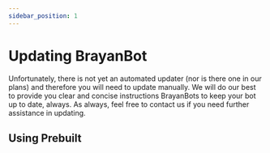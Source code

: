```yaml
---
sidebar_position: 1
---
```


# Updating BrayanBot

Unfortunately, there is not yet an automated updater (nor is there one in our plans) and therefore you will need to update manually. We will do our best to provide you clear and concise instructions BrayanBots to keep your bot up to date, always. As always, feel free to contact us if you need further assistance in updating.


## Using Prebuilt
